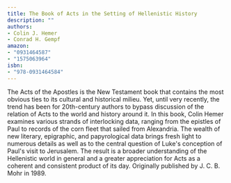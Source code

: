 ```yaml
---
title: The Book of Acts in the Setting of Hellenistic History
description: ""
authors:
- Colin J. Hemer
- Conrad H. Gempf
amazon:
- "0931464587"
- "1575063964"
isbn:
- "978-0931464584"
---
```

The Acts of the Apostles is the New Testament book that contains the most obvious ties to its cultural and historical milieu. Yet, until very recently, the trend has been for 20th-century authors to bypass discussion of the relation of Acts to the world and history around it. In this book, Colin Hemer examines various strands of interlocking data, ranging from the epistles of Paul to records of the corn fleet that sailed from Alexandria. The wealth of new literary, epigraphic, and papyrological data brings fresh light to numerous details as well as to the central question of Luke's conception of Paul's visit to Jerusalem. The result is a broader understanding of the Hellenistic world in general and a greater appreciation for Acts as a coherent and consistent product of its day. Originally published by J. C. B. Mohr in 1989.
